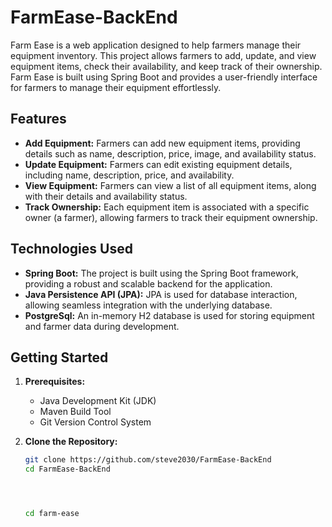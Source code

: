 # FarmEase-BackEnd

Farm Ease is a web application designed to help farmers manage their equipment inventory. This project allows farmers to add, update, and view equipment items, check their availability, and keep track of their ownership. Farm Ease is built using Spring Boot and provides a user-friendly interface for farmers to manage their equipment effortlessly.

## Features

- **Add Equipment:** Farmers can add new equipment items, providing details such as name, description, price, image, and availability status.
- **Update Equipment:** Farmers can edit existing equipment details, including name, description, price, and availability.
- **View Equipment:** Farmers can view a list of all equipment items, along with their details and availability status.
- **Track Ownership:** Each equipment item is associated with a specific owner (a farmer), allowing farmers to track their equipment ownership.

## Technologies Used

- **Spring Boot:** The project is built using the Spring Boot framework, providing a robust and scalable backend for the application.
- **Java Persistence API (JPA):** JPA is used for database interaction, allowing seamless integration with the underlying database.
- **PostgreSql:** An in-memory H2 database is used for storing equipment and farmer data during development.


## Getting Started

1. **Prerequisites:**
   - Java Development Kit (JDK)
   - Maven Build Tool
   - Git Version Control System

2. **Clone the Repository:**
   ```bash
   git clone https://github.com/steve2030/FarmEase-BackEnd
   cd FarmEase-BackEnd




   cd farm-ease
